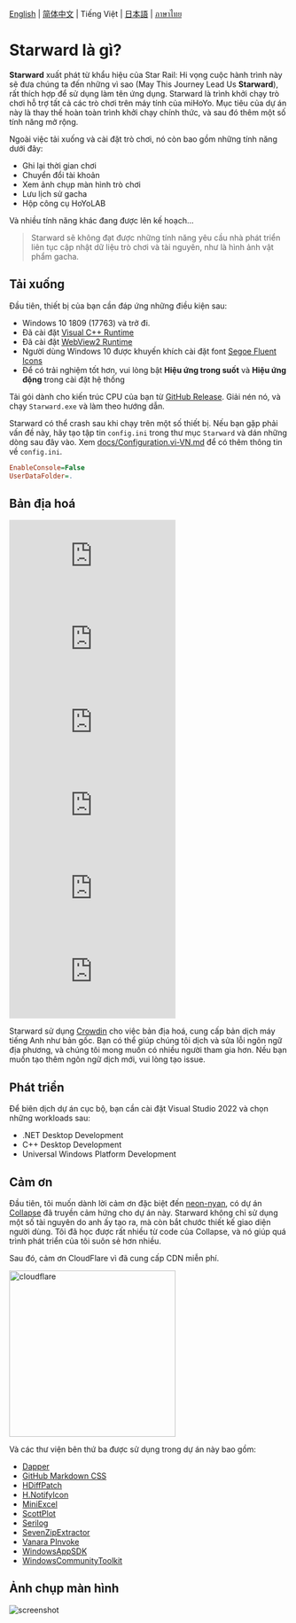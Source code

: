 [English](../README.md) | [简体中文](./docs/README.zh-CN.md) | Tiếng Việt | [日本語](./docs/README.ja-JP.md) | [ภาษาไทย](./docs/README.th-TH.md)

# Starward là gì?

**Starward** xuất phát từ khẩu hiệu của Star Rail: Hi vọng cuộc hành trình này sẽ đưa chúng ta đến những vì sao (May This Journey Lead Us **Starward**), rất thích hợp để sử dụng làm tên ứng dụng. Starward là trình khởi chạy trò chơi hỗ trợ tất cả các trò chơi trên máy tính của miHoYo. Mục tiêu của dự án này là thay thế hoàn toàn trình khởi chạy chính thức, và sau đó thêm một số tính năng mở rộng.

Ngoài việc tải xuống và cài đặt trò chơi, nó còn bao gồm những tính năng dưới đây:

-  Ghi lại thời gian chơi
-  Chuyển đổi tài khoản
-  Xem ảnh chụp màn hình trò chơi
-  Lưu lịch sử gacha
-  Hộp công cụ HoYoLAB

Và nhiều tính năng khác đang được lên kế hoạch...

> Starward sẽ không đạt được những tính năng yêu cầu nhà phát triển liên tục cập nhật dữ liệu trò chơi và tài nguyên, như là hình ảnh vật phẩm gacha.

## Tải xuống

Đầu tiên, thiết bị của bạn cần đáp ứng những điều kiện sau:

-  Windows 10 1809 (17763) và trở đi.
-  Đã cài đặt [Visual C++ Runtime](https://learn.microsoft.com/cpp/windows/latest-supported-vc-redist)
-  Đã cài đặt [WebView2 Runtime](https://developer.microsoft.com/microsoft-edge/webview2)
-  Người dùng Windows 10 được khuyến khích cài đặt font [Segoe Fluent Icons](https://aka.ms/SegoeFluentIcons)
-  Để có trải nghiệm tốt hơn, vui lòng bật **Hiệu ứng trong suốt** và **Hiệu ứng động** trong cài đặt hệ thống

Tải gói dành cho kiến trúc CPU của bạn từ [GitHub Release](https://github.com/Scighost/Starward/releases). Giải nén nó, và chạy `Starward.exe` và làm theo hướng dẫn.

Starward có thể crash sau khi chạy trên một số thiết bị. Nếu bạn gặp phải vấn đề này, hãy tạo tập tin `config.ini` trong thư mục `Starward` và dán những dòng sau đây vào. Xem [docs/Configuration.vi-VN.md](./Configuration.vi-VN.md) để có thêm thông tin về `config.ini`.

```ini
EnableConsole=False
UserDataFolder=.
```

## Bản địa hoá

[![en-US translation](<https://img.shields.io/badge/dynamic/json?color=blue&label=en-US&style=flat&logo=crowdin&query=%24.progress[?(@.data.languageId==%27en-US%27)].data.translationProgress&url=https%3A%2F%2Fbadges.awesome-crowdin.com%2Fstats-15878835-595799.json>)](https://crowdin.com/project/starward/en-US)
[![ja-JP translation](<https://img.shields.io/badge/dynamic/json?color=blue&label=ja-JP&style=flat&logo=crowdin&query=%24.progress[?(@.data.languageId==%27ja%27)].data.translationProgress&url=https%3A%2F%2Fbadges.awesome-crowdin.com%2Fstats-15878835-595799.json>)](https://crowdin.com/project/starward/ja)
[![th-TH translation](<https://img.shields.io/badge/dynamic/json?color=blue&label=th-TH&style=flat&logo=crowdin&query=%24.progress[?(@.data.languageId==%27th%27)].data.translationProgress&url=https%3A%2F%2Fbadges.awesome-crowdin.com%2Fstats-15878835-595799.json>)](https://crowdin.com/project/starward/th)
[![vi-VN translation](<https://img.shields.io/badge/dynamic/json?color=blue&label=vi-VN&style=flat&logo=crowdin&query=%24.progress[?(@.data.languageId==%27vi%27)].data.translationProgress&url=https%3A%2F%2Fbadges.awesome-crowdin.com%2Fstats-15878835-595799.json>)](https://crowdin.com/project/starward/vi)
[![zh-CN translation](<https://img.shields.io/badge/dynamic/json?color=blue&label=zh-CN&style=flat&logo=crowdin&query=%24.progress[?(@.data.languageId==%27zh-CN%27)].data.translationProgress&url=https%3A%2F%2Fbadges.awesome-crowdin.com%2Fstats-15878835-595799.json>)](https://crowdin.com/project/starward/zh-CN)
[![zh-TW translation](<https://img.shields.io/badge/dynamic/json?color=blue&label=zh-TW&style=flat&logo=crowdin&query=%24.progress[?(@.data.languageId==%27zh-TW%27)].data.translationProgress&url=https%3A%2F%2Fbadges.awesome-crowdin.com%2Fstats-15878835-595799.json>)](https://crowdin.com/project/starward/zh-TW)

Starward sử dụng [Crowdin](https://crowdin.com/project/starward) cho việc bản địa hoá, cung cấp bản dịch máy tiếng Anh như bản gốc. Bạn có thể giúp chúng tôi dịch và sửa lỗi ngôn ngữ địa phương, và chúng tôi mong muốn có nhiều người tham gia hơn. Nếu bạn muốn tạo thêm ngôn ngữ dịch mới, vui lòng tạo issue.

## Phát triển

Để biên dịch dự án cục bộ, bạn cần cài đặt Visual Studio 2022 và chọn những workloads sau:

-  .NET Desktop Development
-  C++ Desktop Development
-  Universal Windows Platform Development

## Cảm ơn

Đầu tiên, tôi muốn dành lời cảm ơn đặc biệt đến [neon-nyan](https://github.com/neon-nyan), có dự án [Collapse](https://github.com/neon-nyan/Collapse) đã truyền cảm hứng cho dự án này. Starward không chỉ sử dụng một số tài nguyên do anh ấy tạo ra, mà còn bắt chước thiết kế giao diện người dùng. Tôi đã học được rất nhiều từ code của Collapse, và nó giúp quá trình phát triển của tôi suôn sẻ hơn nhiều.

Sau đó, cảm ơn CloudFlare vì đã cung cấp CDN miễn phí.

<img alt="cloudflare" width="300px" src="https://user-images.githubusercontent.com/61003590/246605903-f19b5ae7-33f8-41ac-8130-6d0069fde27a.png" />

Và các thư viện bên thứ ba được sử dụng trong dự án này bao gồm:

-  [Dapper](https://github.com/DapperLib/Dapper)
-  [GitHub Markdown CSS](https://github.com/sindresorhus/github-markdown-css)
-  [HDiffPatch](https://github.com/sisong/HDiffPatch)
-  [H.NotifyIcon](https://github.com/HavenDV/H.NotifyIcon)
-  [MiniExcel](https://github.com/mini-software/MiniExcel)
-  [ScottPlot](https://github.com/ScottPlot/ScottPlot)
-  [Serilog](https://github.com/serilog/serilog)
-  [SevenZipExtractor](https://github.com/adoconnection/SevenZipExtractor)
-  [Vanara PInvoke](https://github.com/dahall/Vanara)
-  [WindowsAppSDK](https://github.com/microsoft/WindowsAppSDK)
-  [WindowsCommunityToolkit](https://github.com/CommunityToolkit/WindowsCommunityToolkit)

## Ảnh chụp màn hình

![screenshot](https://github.com/Scighost/Starward/assets/88989555/d02d1448-e2cb-4836-8d4c-a6e3962808f3)
